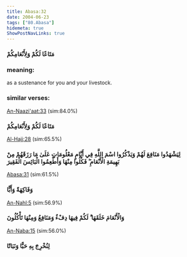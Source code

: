 ```yaml
---
title: Abasa:32
date: 2004-06-23
tags: ["80.Abasa"]
hidemeta: true 
ShowPostNavLinks: true 
---
```

### مَتَاعًا لَكُمْ وَلِأَنْعَامِكُمْ
### meaning: 
as a sustenance for you and your livestock.
### similar verses: 

[An-Naazi'aat:33](/79/33) (sim:84.0%)

### مَتَاعًا لَكُمْ وَلِأَنْعَامِكُمْ

[Al-Hajj:28](/22/28) (sim:65.5%)

### لِيَشْهَدُوا مَنَافِعَ لَهُمْ وَيَذْكُرُوا اسْمَ اللَّهِ فِي أَيَّامٍ مَعْلُومَاتٍ عَلَىٰ مَا رَزَقَهُمْ مِنْ بَهِيمَةِ الْأَنْعَامِ ۖ فَكُلُوا مِنْهَا وَأَطْعِمُوا الْبَائِسَ الْفَقِيرَ

[Abasa:31](/80/31) (sim:61.5%)

### وَفَاكِهَةً وَأَبًّا

[An-Nahl:5](/16/5) (sim:56.9%)

### وَالْأَنْعَامَ خَلَقَهَا ۗ لَكُمْ فِيهَا دِفْءٌ وَمَنَافِعُ وَمِنْهَا تَأْكُلُونَ

[An-Naba:15](/78/15) (sim:56.0%)

### لِنُخْرِجَ بِهِ حَبًّا وَنَبَاتًا
